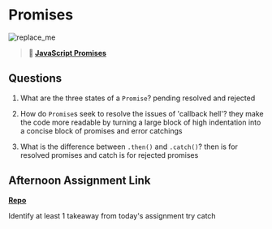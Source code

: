 # Promises

![replace_me](https://codeworks.blob.core.windows.net/public/assets/img/illustrations/placeholder.svg)

> **📖 [JavaScript Promises](https://codeworksacademy.com/fs-student-guide/resources/wk4/02-Promises)**

## Questions

1. What are the three states of a `Promise`?
pending resolved and rejected

2. How do `Promise`s seek to resolve the issues of 'callback hell'?
they make the code more readable by turning a large block of high indentation into a concise block of promises and error catchings

3. What is the difference between `.then()` and `.catch()`?
then is for resolved promises and catch is for rejected promises

## Afternoon Assignment Link

**[Repo](https://github.com/Joshua-Jensen/spring23-asyncGregslist)**

Identify at least 1 takeaway from today's assignment
try catch